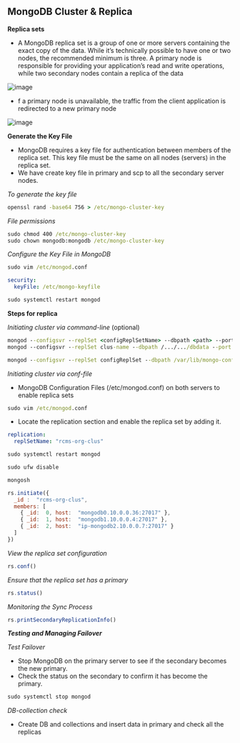 ## MongoDB Cluster & Replica 
**Replica sets**

* A MongoDB replica set is a group of one or more servers containing the exact copy of the data. While it’s technically possible to have one or two nodes, the recommended minimum is three. A primary node is responsible for providing your application’s read and write operations, while two secondary nodes contain a replica of the data

 ![image](https://github.com/user-attachments/assets/2277a9fa-e2f2-4965-804b-e7814db8e486)

* f a primary node is unavailable, the traffic from the client application is redirected to a new primary node

![image](https://github.com/user-attachments/assets/aadaacea-7db9-4dff-8a1d-924f9b6b13fe)

**Generate the Key File**

* MongoDB requires a key file for authentication between members of the replica set. This key file must be the same on all nodes (servers) in the replica set.
* We have create key file in primary and scp to all the secondary server nodes.

_To generate the key file_

```cmd
openssl rand -base64 756 > /etc/mongo-cluster-key
```
_File permissions_

```cmd
sudo chmod 400 /etc/mongo-cluster-key
sudo chown mongodb:mongodb /etc/mongo-cluster-key
```

_Configure the Key File in MongoDB_

```cmd
sudo vim /etc/mongod.conf
```
```yml
security:
  keyFile: /etc/mongo-keyfile
```
```cmd
sudo systemctl restart mongod
```

**Steps for replica**

 _Initiating cluster via command-line_ (optional)

 ```cmd
mongod --configsvr --replSet <configReplSetName> --dbpath <path> --port 27019 --bind_ip localhost,<hostname(s)|ip address(es)>
mongod --configsvr --replSet clus-name --dbpath /.../.../dbdata --port 27019 --bind_ip localhost
```
```cmd
mongod --configsvr --replSet configReplSet --dbpath /var/lib/mongo-config --port 27019 --bind_ip localhost
```

_Initiating cluster via conf-file_

* MongoDB Configuration Files (/etc/mongod.conf) on both servers to enable replica sets

```cmd
sudo vim /etc/mongod.conf
```

* Locate the replication section and enable the replica set by adding it.

```yml
replication:
  replSetName: "rcms-org-clus"
```

```cmd
sudo systemctl restart mongod
```

```cmd
sudo ufw disable
```
```cmd
mongosh
```

```javascript
rs.initiate({
  _id :  "rcms-org-clus",
  members: [
    { _id:  0, host:  "mongodb0.10.0.0.36:27017" },
    { _id:  1, host:  "mongodb1.10.0.0.4:27017" },
    { _id:  2, host:  "ip-mongodb2.10.0.0.7:27017" }
  ]
})
```
_View the replica set configuration_

```javascript
rs.conf()
```
_Ensure that the replica set has a primary_

```javascript
rs.status()
```
_Monitoring the Sync Process_
```javascript
rs.printSecondaryReplicationInfo()
```

**_Testing and Managing Failover_**

_Test Failover_

* Stop MongoDB on the primary server to see if the secondary becomes the new primary.
* Check the status on the secondary to confirm it has become the primary.

```cmd
sudo systemctl stop mongod
```
_DB-collection check_

* Create DB and collections and insert data in primary and check all the replicas

